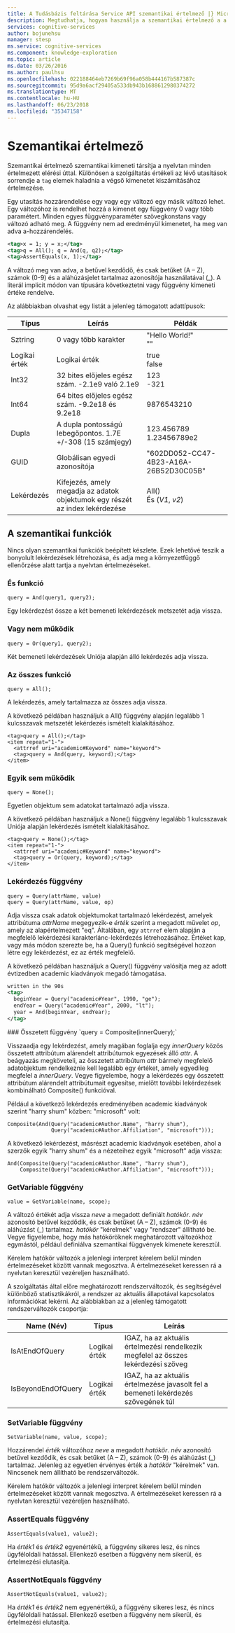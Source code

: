```yaml
---
title: A Tudásbázis feltárása Service API szemantikai értelmező |} Microsoft Docs
description: Megtudhatja, hogyan használja a szemantikai értelmező a a Tudásbázis feltárása szolgáltatás (KES) API kognitív szolgáltatásban.
services: cognitive-services
author: bojunehsu
manager: stesp
ms.service: cognitive-services
ms.component: knowledge-exploration
ms.topic: article
ms.date: 03/26/2016
ms.author: paulhsu
ms.openlocfilehash: 022188464eb7269b69f96a058b444167b587387c
ms.sourcegitcommit: 95d9a6acf29405a533db943b1688612980374272
ms.translationtype: MT
ms.contentlocale: hu-HU
ms.lasthandoff: 06/23/2018
ms.locfileid: "35347158"
---
```

# <a name="semantic-interpretation"></a>Szemantikai értelmező
Szemantikai értelmező szemantikai kimeneti társítja a nyelvtan minden értelmezett elérési úttal.  Különösen a szolgáltatás értékeli az lévő utasítások sorrendje a `tag` elemek haladnia a végső kimenetet kiszámításához értelmezése.  

Egy utasítás hozzárendelése egy vagy egy változó egy másik változó lehet.  Egy változóhoz is rendelhet hozzá a kimenet egy függvény 0 vagy több paramétert.  Minden egyes függvényparaméter szövegkonstans vagy változó adható meg.  A függvény nem ad eredményül kimenetet, ha meg van adva a-hozzárendelés.

```xml
<tag>x = 1; y = x;</tag>
<tag>q = All(); q = And(q, q2);</tag>
<tag>AssertEquals(x, 1);</tag>
```

A változó meg van adva, a betűvel kezdődő, és csak betűket (A – Z), számok (0-9) és a aláhúzásjelet tartalmaz azonosítója használatával (\_).  A literál implicit módon van típusára következtetni vagy függvény kimeneti értéke rendelve. 

Az alábbiakban olvashat egy listát a jelenleg támogatott adattípusok:

|Típus|Leírás|Példák|
|----|----|----|
|Sztring|0 vagy több karakter|"Hello World!"<br/>""|
|Logikai érték|Logikai érték|true<br/>false|
|Int32|32 bites előjeles egész szám.  -2.1e9 való 2.1e9|123<br/>-321|
|Int64|64 bites előjeles egész szám. -9.2e18 és 9.2e18|9876543210|
|Dupla|A dupla pontosságú lebegőpontos. 1.7E +/-308 (15 számjegy)|123.456789<br/>1.23456789e2|
|GUID|Globálisan egyedi azonosítója|"602DD052-CC47-4B23-A16A-26B52D30C05B"|
|Lekérdezés|Kifejezés, amely megadja az adatok objektumok egy részét az index lekérdezése|All()<br/>És (*V1*, *v2*)|

<a name="semantic-functions"></a>
## <a name="semantic-functions"></a>A szemantikai funkciók
Nincs olyan szemantikai funkciók beépített készlete.  Ezek lehetővé teszik a bonyolult lekérdezések létrehozása, és adja meg a környezetfüggő ellenőrzése alatt tartja a nyelvtan értelmezéseket.

### <a name="and-function"></a>És funkció
`query = And(query1, query2);`

Egy lekérdezést össze a két bemeneti lekérdezések metszetét adja vissza.

### <a name="or-function"></a>Vagy nem működik
`query = Or(query1, query2);`

Két bemeneti lekérdezések Uniója alapján álló lekérdezés adja vissza.

### <a name="all-function"></a>Az összes funkció
`query = All();`

A lekérdezés, amely tartalmazza az összes adja vissza.

A következő példában használjuk a All() függvény alapján legalább 1 kulcsszavak metszetét lekérdezés ismételt kialakításához.

```
<tag>query = All();</tag>
<item repeat="1-">
  <attrref uri="academic#Keyword" name="keyword">
  <tag>query = And(query, keyword);</tag>
</item>
```

### <a name="none-function"></a>Egyik sem működik
`query = None();`

Egyetlen objektum sem adatokat tartalmazó adja vissza.

A következő példában használjuk a None() függvény legalább 1 kulcsszavak Uniója alapján lekérdezés ismételt kialakításához.

```
<tag>query = None();</tag>
<item repeat="1-">
  <attrref uri="academic#Keyword" name="keyword">
  <tag>query = Or(query, keyword);</tag>
</item>
```

### <a name="query-function"></a>Lekérdezés függvény
```
query = Query(attrName, value)
query = Query(attrName, value, op)
```

Adja vissza csak adatok objektumokat tartalmazó lekérdezést, amelyek attribútuma *attrName* megegyezik-e *érték* szerint a megadott művelet *op*, amely az alapértelmezett "eq".  Általában, egy `attrref` elem alapján a megfelelő lekérdezési karakterlánc-lekérdezés létrehozásához.  Értéket kap, vagy más módon szerezte be, ha a Query() funkció segítségével hozzon létre egy lekérdezést, ez az érték megfelelő.

A következő példában használjuk a Query() függvény valósítja meg az adott évtizedben academic kiadványok megadó támogatása.

```xml
written in the 90s
<tag>
  beginYear = Query("academic#Year", 1990, "ge");
  endYear = Query("academic#Year", 2000, "lt");
  year = And(beginYear, endYear);
</tag>
```

<a name="composite-function"/>
### <a name="composite-function"></a>Összetett függvény
`query = Composite(innerQuery);`

Visszaadja egy lekérdezést, amely magában foglalja egy *innerQuery* közös összetett attribútum alárendelt attribútumok egyezések álló *attr*.  A beágyazás megköveteli, az összetett attribútum *attr* bármely megfelelő adatobjektum rendelkeznie kell legalább egy értéket, amely egyedileg megfelel a *innerQuery*.  Vegye figyelembe, hogy a lekérdezés egy összetett attribútum alárendelt attribútumait egyesítse, mielőtt további lekérdezések kombinálható Composite() funkcióval.

Például a következő lekérdezés eredményében academic kiadványok szerint "harry shum" közben: "microsoft" volt:
```
Composite(And(Query("academic#Author.Name", "harry shum"), 
              Query("academic#Author.Affiliation", "microsoft")));
```

A következő lekérdezést, másrészt academic kiadványok esetében, ahol a szerzők egyik "harry shum" és a nézeteihez egyik "microsoft" adja vissza:
```
And(Composite(Query("academic#Author.Name", "harry shum"), 
    Composite(Query("academic#Author.Affiliation", "microsoft")));
```

### <a name="getvariable-function"></a>GetVariable függvény
`value = GetVariable(name, scope);`

A változó értékét adja vissza *neve* a megadott definiált *hatókör*.  *név* azonosító betűvel kezdődik, és csak betűket (A – Z), számok (0-9) és aláhúzást (_) tartalmaz.  *hatókör* "kérelmek" vagy "rendszer" állítható be.  Vegye figyelembe, hogy más hatóköröknek meghatározott változókhoz egymástól, például definiálva szemantikai függvények kimenete keresztül.

Kérelem hatókör változók a jelenlegi interpret kérelem belül minden értelmezéseket között vannak megosztva.  A értelmezéseket keressen rá a nyelvtan keresztül vezéreljen használható.

A szolgáltatás által előre meghatározott rendszerváltozók, és segítségével különböző statisztikákról, a rendszer az aktuális állapotával kapcsolatos információkat lekérni.  Az alábbiakban az a jelenleg támogatott rendszerváltozók csoportja:

|Name (Név)|Típus|Leírás|
|----|----|----|
|IsAtEndOfQuery|Logikai érték|IGAZ, ha az aktuális értelmezési rendelkezik megfelel az összes lekérdezési szöveg|
|IsBeyondEndOfQuery|Logikai érték|IGAZ, ha az aktuális értelmezése javasolt fel a bemeneti lekérdezés szövegének túl|

### <a name="setvariable-function"></a>SetVariable függvény
`SetVariable(name, value, scope);`

Hozzárendel *érték* változóhoz *neve* a megadott *hatókör*.  *név* azonosító betűvel kezdődik, és csak betűket (A – Z), számok (0-9) és aláhúzást (_) tartalmaz.  Jelenleg az egyetlen érvényes érték a *hatókör* "kérelmek" van.  Nincsenek nem állítható be rendszerváltozók.

Kérelem hatókör változók a jelenlegi interpret kérelem belül minden értelmezéseket között vannak megosztva.  A értelmezéseket keressen rá a nyelvtan keresztül vezéreljen használható.

### <a name="assertequals-function"></a>AssertEquals függvény
`AssertEquals(value1, value2);`

Ha *érték1* és *érték2* egyenértékű, a függvény sikeres lesz, és nincs ügyféloldali hatással.  Ellenkező esetben a függvény nem sikerül, és értelmezési elutasítja.

### <a name="assertnotequals-function"></a>AssertNotEquals függvény
`AssertNotEquals(value1, value2);`

Ha *érték1* és *érték2* nem egyenértékű, a függvény sikeres lesz, és nincs ügyféloldali hatással.  Ellenkező esetben a függvény nem sikerül, és értelmezési elutasítja.


